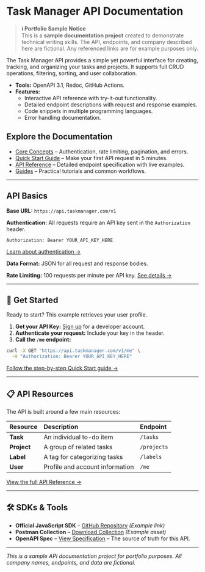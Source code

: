 # Task Manager API Documentation

> **ℹ️ Portfolio Sample Notice**  
> This is a **sample documentation project** created to demonstrate technical writing skills. The API, endpoints, and company described here are fictional. Any referenced links are for example purposes only.

The Task Manager API provides a simple yet powerful interface for creating, tracking, and organizing your tasks and projects. It supports full CRUD operations, filtering, sorting, and user collaboration.

*   **Tools:** OpenAPI 3.1, Redoc, GitHub Actions.
*   **Features:**
    *   Interactive API reference with try-it-out functionality.
    *   Detailed endpoint descriptions with request and response examples.
    *   Code snippets in multiple programming languages.
    *   Error handling documentation.

## Explore the Documentation

* [Core Concepts](API/task-manager-api/concepts.md) – Authentication, rate limiting, pagination, and errors.
* [Quick Start Guide](API/task-manager-api/quickstart.md) – Make your first API request in 5 minutes.
* [API Reference](API/task-manager-api/reference/overview.md) – Detailed endpoint specification with live examples.
* [Guides](API/task-manager-api/guides/search-filter.md) – Practical tutorials and common workflows.

---

## API Basics

**Base URL:** `https://api.taskmanager.com/v1`

**Authentication:** All requests require an API key sent in the `Authorization` header.
```http
Authorization: Bearer YOUR_API_KEY_HERE
```
[Learn about authentication →](/API/task-manager-api/concepts.md)

**Data Format:** JSON for all request and response bodies.

**Rate Limiting:** 100 requests per minute per API key.
[See details →](./concepts.md#rate-limiting)

---

## 🚦 Get Started

Ready to start? This example retrieves your user profile.

1.  **Get your API Key:** [Sign up](https://app.taskmanager.com/signup) for a developer account.
2.  **Authenticate your request:** Include your key in the header.
3.  **Call the `/me` endpoint:**

```bash
curl -X GET "https://api.taskmanager.com/v1/me" \
  -H "Authorization: Bearer YOUR_API_KEY_HERE"
```

[Follow the step-by-step Quick Start guide →](./quickstart.md)

---

## 📋 API Resources

The API is built around a few main resources:

| Resource | Description | Endpoint |
| :--- | :--- | :--- |
| **Task** | An individual to-do item | `/tasks` |
| **Project** | A group of related tasks | `/projects` |
| **Label** | A tag for categorizing tasks | `/labels` |
| **User** | Profile and account information | `/me` |

[View the full API Reference →](./reference/)

---

## 🛠️ SDKs & Tools

*   **Official JavaScript SDK** – [GitHub Repository](https://github.com/example) *(Example link)*
*   **Postman Collection** – [Download Collection](./assets/postman-collection.json) *(Example asset)*
*   **OpenAPI Spec** – [View Specification](./openapi.yaml) – The source of truth for this API.

---

*This is a sample API documentation project for portfolio purposes. All company names, endpoints, and data are fictional.*